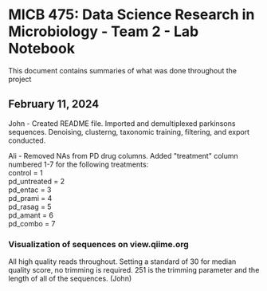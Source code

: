 # MICB 475: Data Science Research in Microbiology - Team 2 - Lab Notebook
This document contains summaries of what was done throughout the project
## February 11, 2024
John - Created README file. Imported and demultiplexed parkinsons sequences. Denoising, clusterng, taxonomic training, filtering, and export conducted.

Ali - Removed NAs from PD drug columns. Added "treatment" column numbered 1-7 for the following treatments:  
control = 1   
pd_untreated = 2  
pd_entac = 3  
pd_prami = 4  
pd_rasag = 5  
pd_amant = 6  
pd_combo = 7  

### Visualization of sequences on view.qiime.org
All high quality reads throughout. Setting a standard of 30 for median quality score, no trimming is required. 251 is the trimming parameter and the length of all of the sequences. (John)
